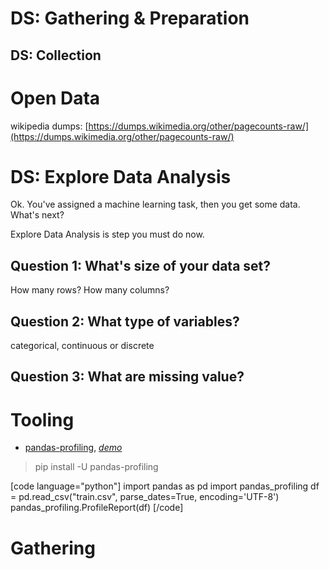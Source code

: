 # DS: Gathering & Preparation

## DS: Collection

# Open Data

wikipedia dumps: [https://dumps.wikimedia.org/other/pagecounts-raw/](https://dumps.wikimedia.org/other/pagecounts-raw/)

# DS: Explore Data Analysis

Ok. You've assigned a machine learning task, then you get some data. What's next?

Explore Data Analysis is step you must do now.

## Question 1: What's size of your data set?

How many rows? How many columns?

## Question 2: What type of variables?

categorical, continuous or discrete

## Question 3: What are missing value?


# Tooling

* [pandas-profiling](https://github.com/JosPolfliet/pandas-profiling), [*demo*](http://nbviewer.jupyter.org/github/JosPolfliet/pandas-profiling/blob/master/examples/meteorites.ipynb)

> pip install -U pandas-profiling

[code language="python"]
import pandas as pd
import pandas_profiling
df = pd.read_csv("train.csv", parse_dates=True, encoding='UTF-8')
pandas_profiling.ProfileReport(df)
[/code]

# Gathering

